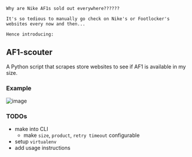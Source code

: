 ```
Why are Nike AF1s sold out everywhere??????

It's so tedious to manually go check on Nike's or Footlocker's websites every now and then...

Hence introducing:
```
## AF1-scouter
A Python script that scrapes store websites to see if AF1 is available in my size.

### Example
![image](https://user-images.githubusercontent.com/17537040/189017808-c2a1be37-f33c-4a37-922a-c9725aca4b4b.png)

### TODOs
- make into CLI
  - make `size`, `product`, `retry timeout` configurable
- setup `virtualenv`
- add usage instructions
